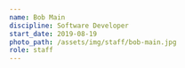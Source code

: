 ```yaml
---
name: Bob Main
discipline: Software Developer
start_date: 2019-08-19
photo_path: /assets/img/staff/bob-main.jpg
role: staff
---
```

